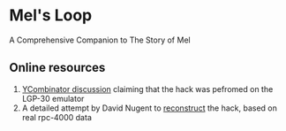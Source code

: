 # Mel's Loop
A Comprehensive Companion to The Story of Mel

## Online resources
1. [YCombinator discussion] claiming that the hack was pefromed on the LGP-30 emulator
1. A detailed attempt by David Nugent to [reconstruct] the hack, based on real rpc-4000 data

[reconstruct]: https://www.freecodecamp.org/news/macho-programmers-drum-memory-and-a-forensic-analysis-of-1960s-machine-code-6c5da6a40244/

[YCombinator discussion]: ttps://news.ycombinator.com/item?id=20489273
